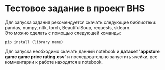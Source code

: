 # Тестовое задание в проект BHS
Для запуска задания рекомендуется скачать следующие библиотеки: pandas, numpy, nltk, torch, BeautifulSoup, requests, sklearn.  
Это можно сделать с помощью следующей команды:
```
pip install (library name)
```
Для запуска необходимо скачать данный notebook и **датасет 'appstore game game price rating.csv'** и последовательно запустить ячейки, все комментарии к работе находятся в notebook.
